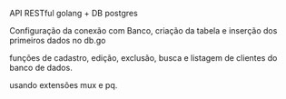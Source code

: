 API RESTful golang + DB postgres

Configuração da conexão com Banco, criação da tabela e inserção dos primeiros dados no db.go

funções de cadastro, edição, exclusão, busca e listagem de clientes do banco de dados.

usando extensões mux e pq.

